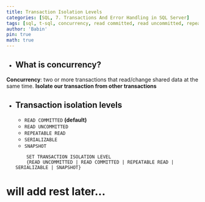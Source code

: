 ```yaml
---
title: Transaction Isolation Levels
categories: [SQL, 7. Transactions And Error Handling in SQL Server]
tags: [sql, t-sql, concurrency, read committed, read uncommitted, repeatable read, serializable, snapshot]     # TAG names should always be lowercase
author: 'Babin'
pin: true
math: true
---
```


- ## What is concurrency?
**Concurrency**: two or more transactions that read/change shared data at the same time.
**Isolate our transaction from other transactions**

- ## Transaction isolation levels
    - `READ COMMITTED` **(default)**
    - `READ UNCOMMITTED`
    - `REPEATABLE READ`
    - `SERIALIZABLE`
    - `SNAPSHOT`

    ```
        SET TRANSACTION ISOLATION LEVEL
        {READ UNCOMMITTED | READ COMMITTED | REPEATABLE READ | SERIALIZABLE | SNAPSHOT}
    ```

# will add rest later...
